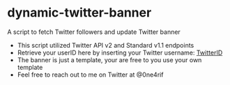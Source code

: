 # dynamic-twitter-banner
A script to fetch Twitter followers and update Twitter banner
- This script utilized Twitter API v2 and Standard v1.1 endpoints
- Retrieve your userID here by inserting your Twitter username: [TwitterID](https://tweeterid.com/)
- The banner is just a template, your are free to you use your own template
- Feel free to reach out to me on Twitter at @0ne4rif
